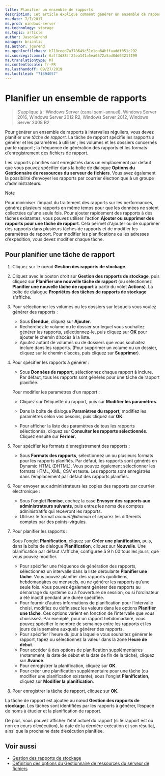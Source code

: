 ```yaml
---
title: Planifier un ensemble de rapports
description: Cet article explique comment générer un ensemble de rapports à intervalles réguliers
ms.date: 7/7/2017
ms.prod: windows-server
ms.technology: storage
ms.topic: article
author: JasonGerend
manager: brianlic
ms.author: jgerend
ms.openlocfilehash: b718ceed7a378649c51e1ca64bffaaddf051c292
ms.sourcegitcommit: 6aff3d88ff22ea141a6ea6572a5ad8dd6321f199
ms.translationtype: MT
ms.contentlocale: fr-FR
ms.lasthandoff: 09/27/2019
ms.locfileid: "71394057"
---
```

# <a name="schedule-a-set-of-reports"></a>Planifier un ensemble de rapports

> S’applique à : Windows Server (canal semi-annuel), Windows Server 2016, Windows Server 2012 R2, Windows Server 2012, Windows Server 2008 R2

Pour générer un ensemble de rapports à intervalles réguliers, vous devez planifier une *tâche de rapport.* La tâche de rapport spécifie les rapports à générer et les paramètres à utiliser ; les volumes et les dossiers concernés par le rapport ; la fréquence de génération des rapports et les formats d'enregistrement des fichiers de rapport.

Les rapports planifiés sont enregistrés dans un emplacement par défaut que vous pouvez spécifier dans la boîte de dialogue **Options du Gestionnaire de ressources du serveur de fichiers**. Vous avez également la possibilité d’envoyer les rapports par courrier électronique à un groupe d’administrateurs.

> [!Note]
> Pour minimiser l’impact du traitement des rapports sur les performances, générez plusieurs rapports en même temps pour que les données ne soient collectées qu'une seule fois. Pour ajouter rapidement des rapports à des tâches existantes, vous pouvez utiliser l'action **Ajouter ou supprimer des rapports pour une tâche de rapport**. Cela permet d'ajouter ou de supprimer des rapports dans plusieurs tâches de rapports et de modifier les paramètres de rapport. Pour modifier les planifications ou les adresses d'expédition, vous devez modifier chaque tâche.

## <a name="to-schedule-a-report-task"></a>Pour planifier une tâche de rapport

1. Cliquez sur le nœud **Gestion des rapports de stockage**.

2. Cliquez avec le bouton droit sur **Gestion des rapports de stockage**, puis cliquez sur **Planifier une nouvelle tâche de rapport** (ou sélectionnez **Planifier une nouvelle tâche de rapport** à partir du volet **Actions**). La boîte de dialogue **Propriétés des tâches de rapports de stockage** s'affiche.

3. Pour sélectionner les volumes ou les dossiers sur lesquels vous voulez générer des rapports :

   -   Sous **Étendue**, cliquez sur **Ajouter**.
   -   Recherchez le volume ou le dossier sur lequel vous souhaitez générer les rapports, sélectionnez-le, puis cliquez sur **OK** pour ajouter le chemin d’accès à la liste.
   -   Ajoutez autant de volumes ou de dossiers que vous souhaitez inclure dans les rapports. (Pour supprimer un volume ou un dossier, cliquez sur le chemin d’accès, puis cliquez sur **Supprimer**).

4. Pour spécifier les rapports à générer :

   -  Sous **Données de rapport**, sélectionnez chaque rapport à inclure. Par défaut, tous les rapports sont générés pour une tâche de rapport planifiée.

   Pour modifier les paramètres d’un rapport :

   -   Cliquez sur l’étiquette du rapport, puis sur **Modifier les paramètres**.
   -   Dans la boîte de dialogue **Paramètres du rapport**, modifiez les paramètres selon vos besoins, puis cliquez sur **OK**.

   -   Pour afficher la liste des paramètres de tous les rapports sélectionnés, cliquez sur **Consulter les rapports sélectionnés**. Cliquez ensuite sur **Fermer**.

5. Pour spécifier les formats d'enregistrement des rapports :

   -  Sous **Formats des rapports**, sélectionnez un ou plusieurs formats pour les rapports planifiés. Par défaut, les rapports sont générés en Dynamic HTML (DHTML). Vous pouvez également sélectionner les formats HTML, XML, CSV et texte. Les rapports sont enregistrés dans l’emplacement par défaut des rapports planifiés.

6. Pour envoyer aux administrateurs les copies des rapports par courrier électronique :

   - Sous l'onglet **Remise**, cochez la case **Envoyer des rapports aux administrateurs suivants**, puis entrez les noms des comptes administratifs qui recevront les rapports. 
   - Utilisez le format <em>account@domain</em> et séparez les différents comptes par des points-virgules.

7. Pour planifier les rapports :

   Sous l'onglet **Planification**, cliquez sur **Créer une planification**, puis, dans la boîte de dialogue **Planification**, cliquez sur **Nouvelle**. Une planification par défaut s'affiche, configurée à 9 h 00 tous les jours, que vous pouvez modifier.

   -   Pour spécifier une fréquence de génération des rapports, sélectionnez un intervalle dans la liste déroulante **Planifier une tâche**.
       Vous pouvez planifier des rapports quotidiens, hebdomadaires ou mensuels, ou ne générer les rapports qu’une seule fois. Vous pouvez également générer des rapports au démarrage du système ou à l'ouverture de session, ou si l’ordinateur a été inactif pendant une durée spécifiée.
   -   Pour fournir d'autres informations de planification pour l’intervalle choisi, modifiez ou définissez les valeurs dans les options **Planifier une tâche**.
       Ces options varient en fonction de l’intervalle que vous choisissez. Par exemple, pour un rapport hebdomadaire, vous pouvez spécifier le nombre de semaines entre les rapports et les jours de la semaine auxquels générer des rapports.
   -   Pour spécifier l’heure du jour à laquelle vous souhaitez générer le rapport, tapez ou sélectionnez la valeur dans la zone **Heure de début**.
   -   Pour accéder à des options de planification supplémentaires (notamment, la date de début et la date de fin de la tâche), cliquez sur **Avancé**.
   -   Pour enregistrer la planification, cliquez sur **OK**.
   -  Pour créer une planification supplémentaire pour une tâche (ou modifier une planification existante), sous l'onglet **Planification**, cliquez sur **Modifier la planification**.

8. Pour enregistrer la tâche de rapport, cliquez sur **OK**.

La tâche de rapport est ajoutée au nœud **Gestion des rapports de stockage**. Les tâches sont identifiées par les rapports à générer, l’espace de noms à étudier et la planification de rapport.

De plus, vous pouvez afficher l’état actuel du rapport (si le rapport est ou non en cours d’exécution), la date de la dernière exécution et son résultat, ainsi que la prochaine date d’exécution planifiée.

## <a name="see-also"></a>Voir aussi

-   [Gestion des rapports de stockage](storage-reports-management.md)
-   [Définition des options du Gestionnaire de ressources du serveur de fichiers](setting-file-server-resource-manager-options.md)


